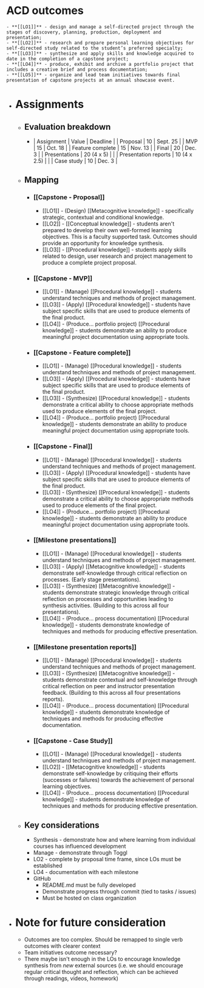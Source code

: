 # ACD outcomes
	- **[[LO1]]** - design and manage a self-directed project through the stages of discovery, planning, production, deployment and presentation;
	- **[[LO2]]** - research and prepare personal learning objectives for self-directed study related to the student’s preferred specialty;
	- **[[LO3]]** - synthesize and apply skills and knowledge acquired to date in the completion of a capstone project;
	- **[[LO4]]** - produce, exhibit and archive a portfolio project that includes a creative brief and process documentation;
	- **[[LO5]]** - organize and lead team initiatives towards final presentation of capstone projects at an annual showcase event.
- # Assignments
	- ## Evaluation breakdown
		- | Assignment | Value | Deadline |
		  | Proposal | 10 | Sept. 25 |
		  | MVP | 15 | Oct. 18 |
		  | Feature complete | 15 | Nov. 13 |
		  | Final | 20 | Dec. 3 |
		  | Presentations | 20 (4 x 5) |  |
		  | Presentation reports | 10 (4 x 2.5) | |
		  | Case study | 10 | Dec. 3 |
	- ## Mapping
		- ### [[Capstone - Proposal]]
			- [[LO1]] - (Design) [[Metacognitive knowledge]] - specifically strategic, contextual and conditional knowledge.
			- [[LO2]] - [[Conceptual knowledge]] - students aren't prepared to develop their own well-formed learning objectives. This is a faculty supported task. Outcomes should provide an opportunity for knowledge synthesis.
			- [[LO3]] - [[Procedural knowledge]] - students apply skills related to design, user research and project management to produce a complete project proposal.
		- ### [[Capstone - MVP]]
			- [[LO1]] - (Manage) [[Procedural knowledge]] - students understand techniques and methods of project management.
			- [[LO3]] - (Apply) [[Procedural knowledge]] - students have subject specific skills that are used to produce elements of the final product.
			- [[LO4]] - (Produce... portfolio project) [[Procedural knowledge]] - students demonstrate an ability to produce meaningful project documentation using appropriate tools.
		- ### [[Capstone - Feature complete]]
			- [[LO1]] - (Manage) [[Procedural knowledge]] - students understand techniques and methods of project management.
			- [[LO3]] - (Apply) [[Procedural knowledge]] - students have subject specific skills that are used to produce elements of the final product.
			- [[LO3]] - (Synthesize) [[Procedural knowledge]] - students demonstrate a critical ability to choose appropriate methods used to produce elements of the final project.
			- [[LO4]] - (Produce... portfolio project) [[Procedural knowledge]] - students demonstrate an ability to produce meaningful project documentation using appropriate tools.
		- ### [[Capstone - Final]]
			- [[LO1]] - (Manage) [[Procedural knowledge]] - students understand techniques and methods of project management.
			- [[LO3]] - (Apply) [[Procedural knowledge]] - students have subject specific skills that are used to produce elements of the final product.
			- [[LO3]] - (Synthesize) [[Procedural knowledge]] - students demonstrate a critical ability to choose appropriate methods used to produce elements of the final project.
			- [[LO4]] - (Produce... portfolio project) [[Procedural knowledge]] - students demonstrate an ability to produce meaningful project documentation using appropriate tools.
		- ### [[Milestone presentations]]
			- [[LO1]] - (Manage) [[Procedural knowledge]] - students understand techniques and methods of project management.
			- [[LO3]] - (Apply) [[Metacognitive knowledge]] - students demonstrate self-knowledge through critical reflection on processes. (Early stage presentations).
			- [[LO3]] - (Synthesize) [[Metacognitive knowledge]] - students demonstrate strategic knowledge through critical reflection on processes and opportunities leading to synthesis activities. (Building to this across all four presentations).
			- [[LO4]] - (Produce... process documentation) [[Procedural knowledge]] - students demonstrate knowledge of techniques and methods for producing effective presentation.
		- ### [[Milestone presentation reports]]
			- [[LO1]] - (Manage) [[Procedural knowledge]] - students understand techniques and methods of project management.
			- [[LO3]] - (Synthesize) [[Metacognitive knowledge]] - students demonstrate contextual and self-knowledge through critical reflection on peer and instructor presentation feedback. (Building to this across all four presentations reports).
			- [[LO4]] - (Produce... process documentation) [[Procedural knowledge]] - students demonstrate knowledge of techniques and methods for producing effective documentation.
		- ### [[Capstone - Case Study]]
			- [[LO1]] - (Manage) [[Procedural knowledge]] - students understand techniques and methods of project management.
			- [[LO2]] - [[Metacognitive knowledge]] - students demonstrate self-knowledge by critiquing their efforts (successes or failures) towards the achievement of personal learning objectives.
			- [[LO4]] - (Produce... process documentation) [[Procedural knowledge]] - students demonstrate knowledge of techniques and methods for producing effective presentation.
	- ## Key considerations
		- Synthesis - demonstrate how and where learning from individual courses has influenced development
		- Manage - demonstrate through Toggl
		- LO2 - complete by proposal time frame, since LOs must be established
		- LO4 - documentation with each milestone
		- GitHub
			- README.md must be fully developed
			- Demonstrate progress through commit (tied to tasks / issues)
			- Must be hosted on class organization
- # Note for future consideration
	- Outcomes are too complex. Should be remapped to single verb outcomes with clearer context
	- Team initiatives outcome necessary?
	- There maybe isn't enough in the LOs to encourage knowledge synthesis from *new* external sources (i.e. we should encourage regular critical thought and reflection, which can be achieved through readings, videos, homework)